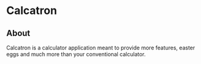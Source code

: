 # Calcatron

## About
Calcatron is a calculator application meant to provide more features, easter eggs and much more than
your conventional calculator.
